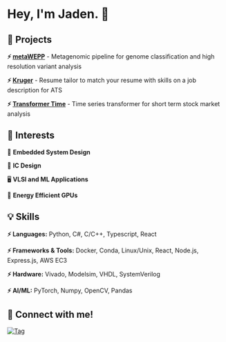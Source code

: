 # Hey, I'm Jaden.  🔭

## 🔨 Projects
**⚡ [metaWEPP](https://github.com/TurakhiaLab/metaWEPP)** - Metagenomic pipeline for genome classification and high resolution variant analysis

**⚡ [Kruger](https://github.com/jadenseangmany/Kruger)** - Resume tailor to match your resume with skills on a job description for ATS

**⚡ [Transformer Time](https://github.com/jadenseangmany/ece176-final-project)** - Time series transformer for short term stock market analysis

## 🌱 Interests

🚀 **Embedded System Design**

🤖 **IC Design**

🖥️ **VLSI and ML Applications**

🌴 **Energy Efficient GPUs**

## 💡 Skills

**⚡ Languages:** Python, C#, C/C++, Typescript, React

**⚡ Frameworks & Tools:** Docker, Conda, Linux/Unix, React, Node.js, Express.js, AWS EC3

**⚡ Hardware:** Vivado, Modelsim, VHDL, SystemVerilog

**⚡ AI/ML:** PyTorch, Numpy, OpenCV, Pandas

## 🧩 Connect with me!

[![Tag](https://img.shields.io/badge/LinkedIn-Profile-blue)](https://www.linkedin.com/in/jadenseangmany)


<!--
**jadenseangmany/jadenseangmany** is a ✨ _special_ ✨ repository because its `README.md` (this file) appears on your GitHub profile.

Here are some ideas to get you started:

- 🔭 I’m currently working on ...
- 🌱 I’m currently learning ...
- 👯 I’m looking to collaborate on ...
- 🤔 I’m looking for help with ...
- 💬 Ask me about ...
- 📫 How to reach me: ...
- 😄 Pronouns: ...
- ⚡ Fun fact: ...
-->
